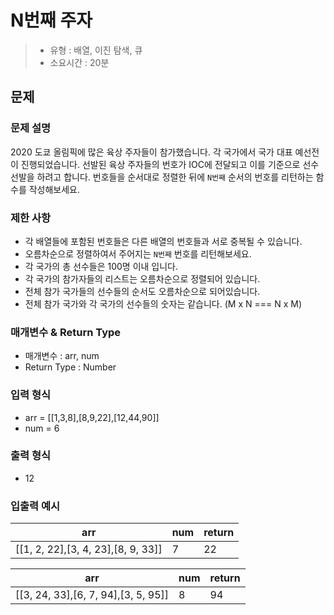 # N번째 주자

> - 유형 : 배열, 이진 탐색, 큐
> - 소요시간 : 20분



## 문제

### 문제 설명

2020 도쿄 올림픽에 많은 육상 주자들이 참가했습니다.
각 국가에서 국가 대표 예선전이 진행되었습니다.
선발된 육상 주자들의 번호가 IOC에 전달되고 이를 기준으로 선수선발을 하려고 합니다.
번호들을 순서대로 정렬한 뒤에 `N번째` 순서의 번호를 리턴하는 함수를 작성해보세요.



### 제한 사항

- 각 배열들에 포함된 번호들은 다른 배열의 번호들과 서로 중복될 수 있습니다.
- 오름차순으로 정렬하여서 주어지는 `N번째` 번호를 리턴해보세요.
- 각 국가의 총 선수들은 100명 이내 입니다.
- 각 국가의 참가자들의 리스트는 오름차순으로 정렬되어 있습니다.
- 전체 참가 국가들의 선수들의 순서도 오름차순으로 되어있습니다.
- 전체 참가 국가와 각 국가의 선수들의 숫자는 같습니다. (M x N === N x M)



### 매개변수 & Return Type

- 매개변수 : arr, num
- Return Type : Number



### 입력 형식

- arr = [[1,3,8],[8,9,22],[12,44,90]]
- num = 6



### 출력 형식

- 12



### 입출력 예시

| arr                                | num  | return |
| ---------------------------------- | ---- | ------ |
| [[1, 2, 22],[3, 4, 23],[8, 9, 33]] | 7    | 22     |

| arr                                 | num  | return |
| ----------------------------------- | ---- | ------ |
| [[3, 24, 33],[6, 7, 94],[3, 5, 95]] | 8    | 94     |

